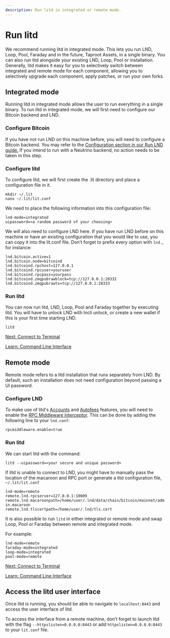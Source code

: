 ```yaml
---
description: Run litd in integrated or remote mode.
---
```


# Run litd

We recommend running litd in integrated mode. This lets you run LND, Loop, Pool, Faraday and in the future, Taproot Assets, in a single binary. You can also run litd alongside your existing LND, Loop, Pool or installation. Generally, litd makes it easy for you to selectively switch between integrated and remote mode for each component, allowing you to selectively upgrade each component, apply patches, or run your own forks.

## Integrated mode

Running litd in integrated mode allows the user to run everything in a single binary. To run litd in integrated mode, we will first need to configure our Bitcoin backend and LND.

### Configure Bitcoin

If you have not run LND on this machine before, you will need to configure a Bitcoin backend. You may refer to the [Configuration section in our Run LND guide.](../lnd/run-lnd.md) If you intend to run with a Neutrino backend, no action needs to be taken in this step.

### Configure litd <a href="#docs-internal-guid-59891e79-7fff-362e-d160-3ba75a10db52" id="docs-internal-guid-59891e79-7fff-362e-d160-3ba75a10db52"></a>

To configure litd, we will first create the .lit directory and place a configuration file in it.

`mkdir ~/.lit`\
`nano ~/.lit/lit.conf`

We need to place the following information into this configuration file:

`lnd-mode=integrated`\
`uipassword=<a random password of your choosing>`

We will also need to configure LND here. If you have run LND before on this machine or have an existing configuration that you would like to use, you can copy it into the lit.conf file. Don’t forget to prefix every option with `lnd.`, for instance:

`lnd.bitcoin.active=1`\
`lnd.bitcoin.node=bitcoind`\
`lnd.bitcoind.rpchost=127.0.0.1`\
`lnd.bitcoind.rpcuser=youruser`\
`lnd.bitcoind.rpcpass=yourpass`\
`lnd.bitcoind.zmqpubrawblock=tcp://127.0.0.1:28332`\
`lnd.bitcoind.zmqpubrawtx=tcp://127.0.0.1:28333`

### Run litd <a href="#docs-internal-guid-d4c709ea-7fff-ae21-a456-a53125a9d147" id="docs-internal-guid-d4c709ea-7fff-ae21-a456-a53125a9d147"></a>

You can now run litd, LND, Loop, Pool and Faraday together by executing litd. You will have to unlock LND with lncli unlock, or create a new wallet if this is your first time starting LND.

`litd`

[Next: Connect to Terminal](connect.md)

[Learn: Command Line Interface](command-line-interface.md)

## Remote mode <a href="#docs-internal-guid-aaab01ad-7fff-a741-d263-1ff312b564b0" id="docs-internal-guid-aaab01ad-7fff-a741-d263-1ff312b564b0"></a>

Remote mode refers to a litd installation that runs separately from LND. By default, such an installation does not need configuration beyond passing a UI password.

### Configure LND

To make use of litd's [Accounts](accounts.md) and [Autofees](autofees.md) features, you will need to enable the [RPC Middleware interceptor](../lnd/rpc-middleware-interceptor.md). This can be done by adding the following line to your `lnd.conf`:

`rpcmiddleware.enable=true`

### Run litd

We can start litd with the command:

`litd --uipassword=<your secure and unique password>`

If litd is unable to connect to LND, you might have to manually pass the location of the macaroon and RPC port or generate a litd configuration file, `~/.lit/lit.conf`

`lnd-mode=remote`\
`remote.lnd.rpcserver=127.0.0.1:10009`\
`remote.lnd.macaroonpath=/home/user/.lnd/data/chain/bitcoin/mainnet/admin.macaroon`\
`remote.lnd.tlscertpath=/home/user/.lnd/tls.cert`

It is also possible to run `litd` in either integrated or remote mode and swap Loop, Pool or Faraday between remote and integrated mode.

For example:

`lnd-mode=remote`\
`faraday-mode=integrated`\
`loop-mode=integrated`\
`pool-mode=remote`

[Next: Connect to Terminal](connect.md)

[Learn: Command Line Interface](command-line-interface.md)

## Access the litd user interface <a href="#docs-internal-guid-cc49c7b2-7fff-c1e9-7d7a-d93120d77804" id="docs-internal-guid-cc49c7b2-7fff-c1e9-7d7a-d93120d77804"></a>

Once litd is running, you should be able to navigate to `localhost:8443` and access the user interface of litd.

To access the interface from a remote machine, don’t forget to launch litd with the flag `--httpslisten=0.0.0.0:8443` or add `httpslisten=0.0.0.0:8443` to your `lit.conf` file.
